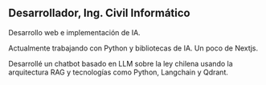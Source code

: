 <h2> Desarrollador, Ing. Civil Informático </h2>

Desarrollo web e implementación de IA.

Actualmente trabajando con Python y bibliotecas de IA. Un poco de Nextjs.

Desarrollé un chatbot basado en LLM sobre la ley chilena usando la arquitectura RAG y tecnologías como Python, Langchain y Qdrant.
